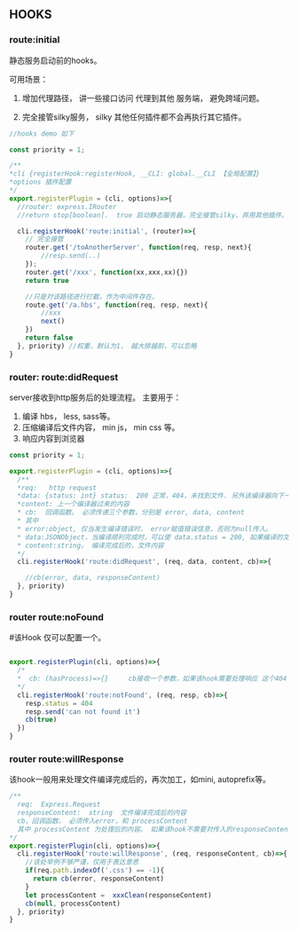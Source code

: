 ## HOOKS

### route:initial

静态服务启动前的hooks。 

可用场景：

1. 增加代理路径， 讲一些接口访问 代理到其他 服务端， 避免跨域问题。

2. 完全接管silky服务， silky 其他任何插件都不会再执行其它插件。

```js
//hooks demo 如下

const priority = 1;

/**
*cli {registerHook:registerHook, __CLI: global.__CLI 【全局配置】}
*options 插件配置
*/
export.registerPlugin = (cli, options)=>{
  //router: express.IRouter
  //return stop[boolean].  true 启动静态服务器，完全接管silky，弃用其他插件。  为false时，作为中间件存在, 默认为false

  cli.registerHook('route:initial', (router)=>{
    // 完全接管
    router.get('/toAnotherServer', function(req, resp, next){
        //resp.send(..)
    });
    router.get('/xxx', function(xx,xxx,xx){})
    return true

    //只是対该路径进行拦截，作为中间件存在。
    route.get('/a.hbs', function(req, resp, next){
        //xxx
        next()
    })
    return false
  }, priority) //权重，默认为1， 越大排越前，可以忽略
}

```


### router: route:didRequest

server接收到http服务后的处理流程。
主要用于： 
1. 编译 hbs， less, sass等。
2. 压缩编译后文件内容， min js， min css 等。
3. 响应内容到浏览器

```js
const priority = 1;

export.registerPlugin = (cli, options)=>{
  /**
  *req:   http request
  *data: {status: int} status:  200 正常，404，未找到文件. 另外该编译器向下一个编译传递的数据可以存在这个里面
  *content: 上一个编译器过来的内容
  * cb:  回调函数。 必须传递三个参数，分别是 error, data, content
  * 其中
  * error:object, 仅当发生编译错误时， error赋值错误信息，否则为null传入。
  * data:JSONObject，当编译顺利完成时，可以使 data.status = 200, 如果编译的文件不存在，可以使 data.status = 404， 除此之外可以携带其他信息在其他字段
  * content:string， 编译完成后的，文件内容
  */
  cli.registerHook('route:didRequest', (req, data, content, cb)=>{

    //cb(error, data, responseContent)
  }, priority)
}
```


### router  route:noFound

#该Hook 仅可以配置一个。

```js

export.registerPlugin(cli, options)=>{
  /*
  *  cb: (hasProcess)=>{}     cb接收一个参数，如果该hook需要处理响应 这个404 那么传人 true， 如果要 交给默认处理器处理,那么传入false
  */
  cli.registerHook('route:notFound', (req, resp, cb)=>{
    resp.status = 404
    resp.send('can not found it')
    cb(true)
  })
}

```

### router  route:willResponse

该hook一般用来处理文件编译完成后的，再次加工，如mini, autoprefix等。

```js
/**
  req:  Express.Request
  responseContent:  string  文件编译完成后的内容
  cb，回调函数， 必须传入error，和 processContent
  其中 processContent 为处理后的内容。 如果该hook不需要対传入的responseContent进行处理，那么将responseContent传回即可
*/
export.registerPlugin(cli, options)=>{
  cli.registerHook('route:willResponse', (req, responseContent, cb)=>{
    //该处举例不够严谨，仅用于表达意思
    if(req.path.indexOf('.css') == -1){
      return cb(error, responseContent)
    }
    let processContent =  xxxClean(responseContent)
    cb(null, processContent)
  }, priority)
}

```